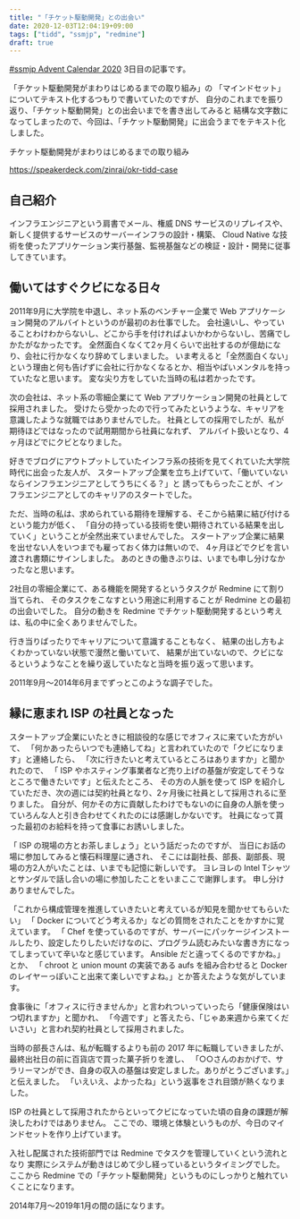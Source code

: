 ```yaml
---
title: "「チケット駆動開発」との出会い"
date: 2020-12-03T12:04:19+09:00
tags: ["tidd", "ssmjp", "redmine"]
draft: true
---
```


[#ssmjp Advent Calendar 2020](https://adventar.org/calendars/5210) 3日目の記事です。

「チケット駆動開発がまわりはじめるまでの取り組み」の
「マインドセット」についてテキスト化するつもりで書いていたのですが、
自分のこれまでを振り返り、「チケット駆動開発」との出会いまでを書き出してみると
結構な文字数になってしまったので、今回は、「チケット駆動開発」に出会うまでをテキスト化しました。

チケット駆動開発がまわりはじめるまでの取り組み

https://speakerdeck.com/zinrai/okr-tidd-case

## 自己紹介

インフラエンジニアという肩書でメール、権威 DNS サービスのリプレイスや、
新しく提供するサービスのサーバーインフラの設計・構築、
Cloud Native な技術を使ったアプリケーション実行基盤、監視基盤などの検証・設計・開発に従事してきています。

## 働いてはすぐクビになる日々

2011年9月に大学院を中退し、ネット系のベンチャー企業で Web アプリケーション開発のアルバイトというのが最初のお仕事でした。
会社遠いし、やっていることわけわからないし、どこから手を付ければよいかわからないし、苦痛でしかたがなかったです。
全然面白くなくて2ヶ月くらいで出社するのが億劫になり、会社に行かなくなり辞めてしまいました。
いま考えると「全然面白くない」という理由と何も告げずに会社に行かなくなるとか、相当やばいメンタルを持っていたなと思います。
変な尖り方をしていた当時の私は若かったです。

次の会社は、ネット系の零細企業にて Web アプリケーション開発の社員として採用されました。
受けたら受かったので行ってみたというような、キャリアを意識したような就職ではありませんでした。
社員としての採用でしたが、私が期待ほどではなったので試用期間から社員になれず、
アルバイト扱いとなり、4ヶ月ほどでにクビとなりました。

好きでブログにアウトプットしていたインフラ系の技術を見てくれていた大学院時代に出会った友人が、
スタートアップ企業を立ち上げていて、「働いていないならインフラエンジニアとしてうちにくる？」と
誘ってもらったことが、インフラエンジニアとしてのキャリアのスタートでした。

ただ、当時の私は、求められている期待を理解する、そこから結果に結び付けるという能力が低く、
「自分の持っている技術を使い期待されている結果を出していく」ということが全然出来ていませんでした。
スタートアップ企業に結果を出せない人をいつまでも雇っておく体力は無いので、
4ヶ月ほどでクビを言い渡され書類にサインしました。
あのときの働きぶりは、いまでも申し分けなかったなと思います。

2社目の零細企業にて、ある機能を開発するというタスクが Redmine にて割り当てられ、
そのタスクをこなすという用途に利用することが Redmine との最初の出会いでした。
自分の動きを Redmine でチケット駆動開発するという考えは、私の中に全くありませんでした。

行き当りばったりでキャリアについて意識することもなく、
結果の出し方もよくわかっていない状態で漫然と働いていて、
結果が出ていないので、クビになるというようなことを繰り返していたなと当時を振り返って思います。

2011年9月〜2014年6月までずっとこのような調子でした。

## 縁に恵まれ ISP の社員となった

スタートアップ企業にいたときに相談役的な感じでオフィスに来ていた方がいて、
「何かあったらいつでも連絡してね」と言われていたので「クビになります」と連絡したら、
「次に行きたいと考えているところはありますか」と聞かれたので、
「 ISP やホスティング事業者など売り上げの基盤が安定してそうなところで働きたいです」と伝えたところ、
その方の人脈を使って ISP を紹介していただき、次の週には契約社員となり、2ヶ月後に社員として採用されるに至りました。
自分が、何かその方に貢献したわけでもないのに自身の人脈を使っていろんな人と引き合わせてくれたのには感謝しかないです。
社員になって貰った最初のお給料を持って食事にお誘いしました。

「 ISP の現場の方とお茶しましょう」という話だったのですが、
当日にお話の場に参加してみると懐石料理屋に通され、
そこには副社長、部長、副部長、現場の方2人がいたことは、いまでも記憶に新しいです。
ヨレヨレの Intel Tシャツとサンダルで話し合いの場に参加したことをいまここで謝罪します。
申し分けありませんでした。

「これから構成管理を推進していきたいと考えているが知見を聞かせてもらいたい」
「 Docker についてどう考えるか」などの質問をされたことをかすかに覚えています。
「 Chef を使っているのですが、サーバーにパッケージインストールしたり、設定したりしたいだけなのに、プログラム読むみたいな書き方になってしまっていて辛いなと感じています。 Ansible だと違ってくるのですかね。」とか、
「 chroot と union mount の実装である aufs を組み合わせると Docker のレイヤーっぽいこと出来て楽しいですよね。」とか答えたような気がしています。

食事後に「オフィスに行きませんか」と言われついっていったら「健康保険はいつ切れますか」と聞かれ、
「今週です」と答えたら、「じゃあ来週から来てくだいさい」と言われ契約社員として採用されました。

当時の部長さんは、私が転職するよりも前の 2017 年に転職していきましたが、
最終出社日の前に百貨店で買った菓子折りを渡し、
「○○さんのおかげで、サラリーマンができ、自身の収入の基盤は安定しました。ありがとうございます。」と伝えました。
「いえいえ、よかったね」という返事をされ目頭が熱くなりました。

ISP の社員として採用されたからといってクビになっていた頃の自身の課題が解決したわけではありません。
ここでの、環境と体験というものが、今日のマインドセットを作り上げています。

入社し配属された技術部門では Redmine でタスクを管理していくという流れとなり
実際にシステムが動きはじめて少し経っているというタイミングでした。
ここから Redmine での「チケット駆動開発」というものにしっかりと触れていくことになります。

2014年7月〜2019年1月の間の話になります。
